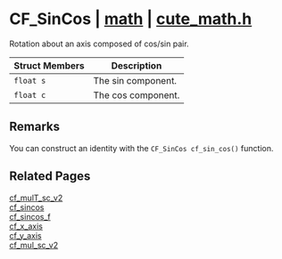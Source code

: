 # CF_SinCos | [math](https://github.com/RandyGaul/cute_framework/blob/master/docs/math_readme.md) | [cute_math.h](https://github.com/RandyGaul/cute_framework/blob/master/include/cute_math.h)

Rotation about an axis composed of cos/sin pair.

Struct Members | Description
--- | ---
`float s` | The sin component.
`float c` | The cos component.

## Remarks

You can construct an identity with the `CF_SinCos cf_sin_cos()` function.

## Related Pages

[cf_mulT_sc_v2](https://github.com/RandyGaul/cute_framework/blob/master/docs/math/cf_mult_sc_v2.md)  
[cf_sincos](https://github.com/RandyGaul/cute_framework/blob/master/docs/math/cf_sincos.md)  
[cf_sincos_f](https://github.com/RandyGaul/cute_framework/blob/master/docs/math/cf_sincos_f.md)  
[cf_x_axis](https://github.com/RandyGaul/cute_framework/blob/master/docs/math/cf_x_axis.md)  
[cf_y_axis](https://github.com/RandyGaul/cute_framework/blob/master/docs/math/cf_y_axis.md)  
[cf_mul_sc_v2](https://github.com/RandyGaul/cute_framework/blob/master/docs/math/cf_mul_sc_v2.md)  
